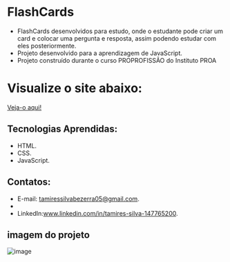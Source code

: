 # FlashCards

- FlashCards desenvolvidos para estudo, onde o estudante pode criar um card e colocar uma pergunta e resposta, assim podendo estudar com eles posteriormente.
- Projeto desenvolvido para a aprendizagem de JavaScript.
- Projeto construído durante o curso PROPROFISSÃO do Instituto PROA

# Visualize o site abaixo:

[Veja-o aqui!](https://flash-cards-murex-delta.vercel.app/)


## Tecnologias Aprendidas:

- HTML.
- CSS.
- JavaScript.

## Contatos:

- E-mail: [tamiressilvabezerra05@gmail.com](mailto:tamiressilvabezerra05@gmail.com).
- 
- LinkedIn:www.linkedin.com/in/tamires-silva-147765200.

## imagem do projeto

![image](https://github.com/tamiressil/FlashCards/assets/163886976/0f9b04e2-91bf-4a46-a8cc-ffdb5420a714)
